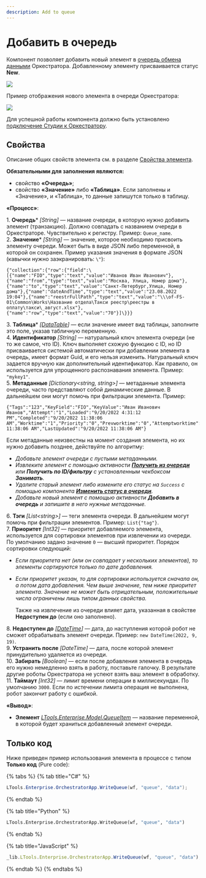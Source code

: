```yaml
---
description: Add to queue
---
```


# Добавить в очередь

Компонент позволяет добавить новый элемент в [очередь обмена данными](https://docs.primo-rpa.ru/primo-rpa/orchestrator/basics/data-queues) Оркестратора. Добавленному элементу присваивается статус **New**.

![](../../../resources/basic/orch/queues/image-(375).png)

Пример отображения нового элемента в очереди Оркестратора:

![](../../../resources/basic/orch/queues/оркестратор.-элементы-очереди.png)

Для успешной работы компонента должно быть установлено [подключение Студии к Оркестратору](https://docs.primo-rpa.ru/primo-rpa/primo-studio/settings#orkestrator).


## Свойства

Описание общих свойств элемента см. в разделе [Свойства элемента](https://docs.primo-rpa.ru/primo-rpa/primo-studio/process/elements#svoistva-elementa).

**Обязательными для заполнения являются:**
* свойство **«Очередь»**;
* свойство **«Значение»** либо **«Таблица»**. Если заполнены и «Значение», и «Таблица», то данные запишутся только в таблицу.


**«Процесс»**:

1\. **Очередь**\* *[String]* — название очереди, в которую нужно добавить элемент (транзакцию). Должно совпадать с названием очереди в Оркестраторе. Чувствительно к регистру. Пример: `Queue_name`.\
2\. **Значение**\* *[String]* — значение, которое необходимо присвоить элементу очереди. Может быть в виде JSON либо переменной, в которой он сохранен. Пример указания значения в формате JSON (кавычки нужно заэкранировать: `\"`):

```
{"collection":{"row":{"field":\[{"name":"FIO","type":"text","value":"Иванов Иван Иванович"},{"name":"from","type":"text","value":"Москва, Улица, Номер дома"},{"name":"to","type":"text","value":"Санкт-Петербург,Улица, Номер дома"},{"name":"dateAndTime","type":"text","value":"23.08.2022 19:04"},{"name":"reestrFullPath","type":"text","value":"\\\of-FS-01\Common\Works\Название отдела\Такси реестр\реестры в оплату\такси\_август.xlsx"},{"name":"row","type":"text","value":"70"}]\}}}
```
3\. **Таблица**\* *[[DataTable](https://learn.microsoft.com/ru-ru/dotnet/api/system.data.datatable?view=net-8.0&viewFallbackFrom=net-4.6.1)]* — если значение имеет вид таблицы, заполните это поле, указав табличную переменную.\
4\. **Идентификатор** *[String]* — натуральный ключ элемента очереди (не то же самое, что ID). Ключ выполняет схожую функцию с ID, но ID присваивается системой автоматически при добавлении элемента в очередь, имеет формат Guid, и его нельзя изменить. Натуральный ключ задается вручную как дополнительный идентификатор. Как правило, он используется для упрощенного распознавания элемента. Пример: `"mykey1"`.\
5\. **Метаданные** *[Dictionary\<string, string>]* — метаданные элемента очереди, часто представляют собой динамические данные. В дальнейшем они могут помочь при фильтрации элемента. Пример:
```
{"Tags":"123","KeyField":"FIO","KeyValue":"Иван Иванович Иванов","Attempt":"1","Loaded":"9/20/2022 4:31:12 PM","Completed":"9/20/2022 11:38:06 AM","Worktime":"1","Priority":"0","Prevworktime":"0","Attemptworktime":"1","Finished":"9/20/2022 11:38:06 AM","LastUpdated":"9/20/2022 11:38:06 AM"}
```
Если метаданные неизвестны на момент создания элемента, но их нужно добавить позднее, действуйте по алгоритму:
* *Добавьте элемент очереди с пустыми метаданными.*
* *Извлеките элемент с помощью активности [**Получить из очереди**](https://docs.primo-rpa.ru/primo-rpa/g\_elements/osnovnye-elementy/orkestrator/els\_queues/readfromqueue) или **Получить по ID/фильтру** с установленным чекбоксом **Занимать**.*
* *Удалите старый элемент либо измените его статус на `Success` с помощью компонента [**Изменить статус в очереди**](https://docs.primo-rpa.ru/primo-rpa/g\_elements/osnovnye-elementy/orkestrator/els\_queues/changestatequeue).*
* *Добавьте новый элемент с помощью активности **Добавить в очередь** и запишите в него нужные метаданные.*

6\. **Тэги** *[List\<string>]* — теги элемента очереди. В дальнейшем могут помочь при фильтрации элементов. Пример: `List{"tag"}`.\
7\. **Приоритет** *[Int32]* — приоритет добавляемого элемента, используется для сортировки элементов при извлечении из очереди. По умолчанию задано значение `0` — высший приоритет. Порядок сортировки следующий:
* *Если приоритета нет (или он совпадает у нескольких элементов), то элементы сортируются только по дате добавления.*
* *Если приоритет указан, то для сортировки используется сначала он, а потом дата добавления. Чем выше значение, тем ниже приоритет элемента. Значение не может быть отрицательным, положительные числа ограничены лишь типом данных свойства.*

    Также на извлечение из очереди влияет дата, указанная в свойстве **Недоступен до** (если оно заполнено). 

8\. **Недоступен до** *[[DateTime](https://learn.microsoft.com/ru-ru/dotnet/api/system.datetime?view=net-8.0&viewFallbackFrom=net-4.6.1)]* — дата, до наступления которой робот не сможет обрабатывать элемент очереди. Пример: `new DateTime(2022, 9, 19)`.\
9\. **Устранить после** *[DateTime]* — дата, после которой элемент принудительно удаляется из очереди.\
10\. **Забирать** *[Boolean]* — если после добавления элемента в очередь его нужно немедленно взять в работу, поставьте галочку. В результате другие роботы Оркестратора не успеют взять ваш элемент в обработку.\
11\. **Таймаут** *[Int32]* — лимит времени операции в миллисекундах. По умолчанию `3000`. Если по истечении лимита операция не выполнена, робот закончит работу с ошибкой.


**«Вывод»**:

* **Элемент** *[LTools.Enterprise.Model.QueueItem](https://docs.primo-rpa.ru/primo-rpa/g\_elements/osnovnye-elementy/orkestrator/els\_queues/datatypes)* — название переменной, в которой будет храниться добавленный элемент очереди.


## Только код

Ниже приведен пример использования элемента в процессе с типом **Только код** (Pure code):

{% tabs %}
{% tab title="C#" %}
```csharp
LTools.Enterprise.OrchestratorApp.WriteQueue(wf, "queue", "data");
```
{% endtab %}

{% tab title="Python" %}
```python
LTools.Enterprise.OrchestratorApp.WriteQueue(wf, "queue", "data")
```
{% endtab %}

{% tab title="JavaScript" %}
```javascript
_lib.LTools.Enterprise.OrchestratorApp.WriteQueue(wf, "queue", "data");
```
{% endtab %}
{% endtabs %}
